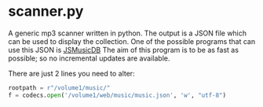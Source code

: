 scanner.py
==========

A generic mp3 scanner written in python.
The output is a JSON file which can be used to display the collection. One of the possible programs that can use this JSON is [JSMusicDB](https://github.com/lucienimmink/JSMusicDB)
The aim of this program is to be as fast as possible; so no incremental updates are available.

There are just 2 lines you need to alter:
```python
rootpath = r"/volume1/music/"
f = codecs.open('/volume1/web/music/music.json', 'w', "utf-8")
```